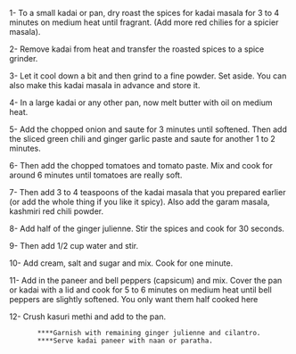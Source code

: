 1- To a small kadai or pan, dry roast the spices for kadai masala for 3 to 4 minutes on medium heat until fragrant.   (Add more red chilies for a spicier masala).

2- Remove kadai from heat and transfer the roasted spices to a spice grinder.

3- Let it cool down a bit and then grind to a fine powder. Set aside. You can also make this kadai masala in advance and store it.

4- In a large kadai or any other pan, now melt butter with oil on medium heat.

5- Add the chopped onion and saute for 3 minutes until softened. Then add the sliced green chili and ginger garlic paste and saute for another 1 to 2 minutes.

6- Then add the chopped tomatoes and tomato paste. Mix and cook for around 6 minutes until tomatoes are really soft.

7- Then add 3 to 4 teaspoons of the kadai masala that you prepared earlier (or add the whole thing if you like it spicy). Also add the garam masala, kashmiri red chili powder.

8- Add half of the ginger julienne. Stir the spices and cook for 30 seconds.

9- Then add 1/2 cup water and stir.

10- Add cream, salt and sugar and mix. Cook for one minute.

11- Add in the paneer and bell peppers (capsicum) and mix. Cover the pan or kadai with a lid and cook for 5 to 6 minutes on medium heat until bell peppers are slightly softened. You only want them half cooked here

12- Crush kasuri methi and add to the pan.

           ****Garnish with remaining ginger julienne and cilantro.
           ****Serve kadai paneer with naan or paratha.